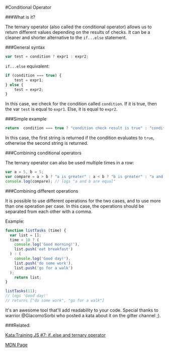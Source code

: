 #Conditional Operator

###What is it?

The ternary operator (also called the conditional operator) allows us to return different values depending on the results of checks.
It can be a cleaner and shorter alternative to the `if...else` statement.

###General syntax

```javascript
var test = condition ? expr1 : expr2;
```

`if...else` equivalent:

```javascript
if (condition === true) {
    test = expr1;
} else {
    test = expr2;
}
```

In this case, we check for the condition called `condition`. If it is true, then the var `test` is equal to `expr1`. Else, it is equal to `expr2`.

###Simple example

```javascript
return  condition === true ? "condition check result is true" : "condition check result is false";
```

In this case, the first string is returned if the condition evaluates to `true`, otherwise the second string is returned. 

###Combining conditional operators

The ternary operator can also be used multiple times in a row:
```javascript
var a = 5, b = 5;
var compare = a > b ? "a is greater" : a < b ? "b is greater" : "a and b are equal";
console.log(compare); // logs "a and b are equal"
```

###Combining different operations

It is possible to use different operations for the two cases, and to use more than one operation per case. In this case, the operations should be separated from each other with a comma.

Example:
```javascript
function listTasks (time) {
  var list = [];
  time < 10 ? (
    console.log('Good morning!'),
    list.push('eat breakfast')
  ) : (
    console.log('Good day!'),
    list.push('do some work'),
    list.push('go for a walk')
  );
    return list;
}

listTasks(11);
// logs 'Good day!'
// returns ["do some work", "go for a walk"]
```
       
It's an awesome tool that'll add readability to your code. Special thanks to warrior @GiacomoSorbi who posted a kata about it on the gitter channel ;).

###Related:

[Kata:Training JS #7: if..else and ternary operator](http://www.codewars.com/kata/57202aefe8d6c514300001fd)   

[MDN Page](https://developer.mozilla.org/en-US/docs/Web/JavaScript/Reference/Operators/Conditional_Operator)
